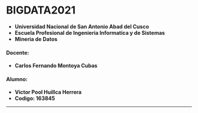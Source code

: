 # BIGDATA2021
- **Universidad Nacional de San Antonio Abad del Cusco**
- **Escuela Profesional de Ingenieria Informatica y de Sistemas**
- **Mineria de Datos**
#### Docente:
- **Carlos Fernando Montoya Cubas** 
#### Alumno:
- **Victor Pool Huillca Herrera** 
- **Codigo: 163845**
---
